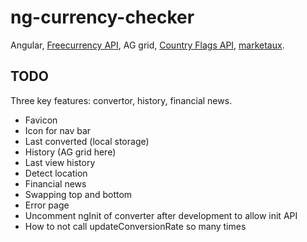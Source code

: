 # ng-currency-checker

Angular, [Freecurrency API](https://freecurrencyapi.com/), AG grid,
[Country Flags API](https://flagsapi.com/),
[marketaux](https://www.marketaux.com/).

## TODO

Three key features: convertor, history, financial news.

- Favicon
- Icon for nav bar
- Last converted (local storage)
- History (AG grid here)
- Last view history
- Detect location
- Financial news
- Swapping top and bottom
- Error page
- Uncomment ngInit of converter after development to allow init API
- How to not call updateConversionRate so many times
